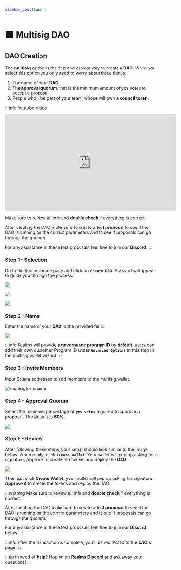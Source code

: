```yaml
---
sidebar_position: 9
---
```


# ⬛ Multisig DAO

## DAO Creation

The **multisig** option is the first and easiest way to create a **DAO**. When you select this option you only need to worry about three things:

1. The name of your **DAO.**
2. The **approval quorum**, that is the minimum amount of yes votes to accept a proposal.
3. People who'll be part of your team, whose will own a **council token**.

:::info Youtube Video
<iframe width="560" height="315" src="https://www.youtube.com/embed/JKcjDgfyWXk?si=sLA0iBZn7Krlki17" title="YouTube video player" frameborder="0" allow="accelerometer; autoplay; clipboard-write; encrypted-media; gyroscope; picture-in-picture; web-share" allowfullscreen></iframe>

Make sure to review all info and **double check** if everything is correct.

After creating the DAO make sure to create a **test proposal** to see if the DAO is running on the correct parameters and to see if proposals can go through the quorum.

For any assistance in these test proposals feel free to join our **Discord**.
:::

### Step 1 - Selection

Go to the Realms home page and click on **`Create DAO`**. A wizard will appear to guide you through the process​.

![](https://paragraph.xyz/_next/image?url=https%3A%2F%2Fstorage.googleapis.com%2Fpapyrus_images%2F6ebe5741af6cf3fd3304cba7d06d93e7.png&#x26;w=1080&#x26;q=75)

![](https://paragraph.xyz/_next/image?url=https%3A%2F%2Fstorage.googleapis.com%2Fpapyrus_images%2F85b7f1f92e5735dbebc888f34b856cb7.png&#x26;w=1080&#x26;q=75)

![](https://paragraph.xyz/_next/image?url=https%3A%2F%2Fstorage.googleapis.com%2Fpapyrus_images%2Fe7e4878493e8bf5933c45975a47c17bb.png&#x26;w=1080&#x26;q=75)

### Step 2 - Name

Enter the name of your **DAO** in the provided field​.

![](https://paragraph.xyz/_next/image?url=https%3A%2F%2Fstorage.googleapis.com%2Fpapyrus_images%2F313330bfe670cc3f782b9c9b475110ec.png&#x26;w=1080&#x26;q=75)

:::info
Realms will provide a **governance program ID** by **default**, users can add their own customer Program ID under **`Advanced Options`** at this step in the multisig wallet wizard.
:::

### Step 3 - Invite Members

Input Solana addresses to add members to the multisig wallet​.

![multisigformname](https://user-images.githubusercontent.com/22420711/178865759-52d5b47e-1370-4008-972b-4f5d6aa888c6.png)

### Step 4 - Approval Quorum

Select the minimum percentage of **`yes votes`** required to approve a proposal. The default is **60%**.

![](https://paragraph.xyz/_next/image?url=https%3A%2F%2Fstorage.googleapis.com%2Fpapyrus_images%2F4112636d072992951dd126f00e5847ce.png&#x26;w=1080&#x26;q=75)

### Step 5 - Review

After following these steps, your setup should look similar to the image below. When ready, click **`Create wallet`**. Your wallet will pop up asking for a signature. Approve to create the tokens and deploy the **DAO**​.

![](https://paragraph.xyz/_next/image?url=https%3A%2F%2Fstorage.googleapis.com%2Fpapyrus_images%2Fe120eb0074c5d5040b9a09c90288a1d2.png&#x26;w=1080&#x26;q=75)

Then just click **Create Wallet**, your wallet will pop up asking for signature. **Approve it** to create the tokens and deploy the DAO.

:::warning
Make sure to review all info and **double check** if everything is correct.

After creating the DAO make sure to create a **test proposal** to see if the DAO is running on the correct parameters and to see if proposals can go through the quorum.

For any assistance in these test proposals feel free to join our **Discord** below.
:::

:::info
After the transaction is complete, you'll be redirected to the **DAO**'s page.
:::

:::tip
In need of **help**? Hop on on [**Realms Discord**](https://discord.com/invite/VsPbrK2hJk) and ask away your questions!
:::
